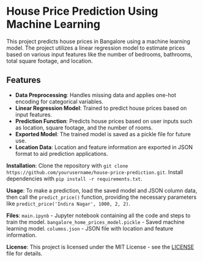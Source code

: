# House Price Prediction Using Machine Learning

This project predicts house prices in Bangalore using a machine learning model. The project utilizes a linear regression model to estimate prices based on various input features like the number of bedrooms, bathrooms, total square footage, and location.

## Features

- **Data Preprocessing**: Handles missing data and applies one-hot encoding for categorical variables.
- **Linear Regression Model**: Trained to predict house prices based on input features.
- **Prediction Function**: Predicts house prices based on user inputs such as location, square footage, and the number of rooms.
- **Exported Model**: The trained model is saved as a pickle file for future use.
- **Location Data**: Location and feature information are exported in JSON format to aid prediction applications.


**Installation**: Clone the repository with `git clone https://github.com/yourusername/house-price-prediction.git`. Install dependencies with `pip install -r requirements.txt`.

**Usage**: To make a prediction, load the saved model and JSON column data, then call the `predict_price()` function, providing the necessary parameters like `predict_price('Indira Nagar', 1000, 2, 2)`.

**Files**: `main.ipynb` - Jupyter notebook containing all the code and steps to train the model. `bangalore_home_prices_model.pickle` - Saved machine learning model. `columns.json` - JSON file with location and feature information.

**License**: This project is licensed under the MIT License - see the [LICENSE](LICENSE) file for details.

